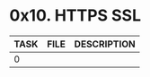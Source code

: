 # 0x10. HTTPS SSL

| TASK | FILE   | DESCRIPTION |
| ---- | ------ | ----------- |
| 0    | [](./) |             |
